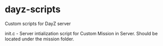 # dayz-scripts
Custom scripts for DayZ server

init.c - Server intialization script for Custom Mission in Server. Should be located under the mission folder.
